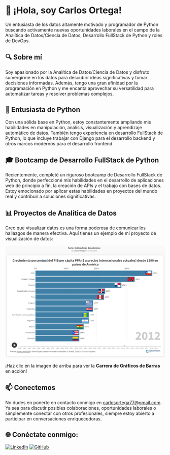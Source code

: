 # 👋 ¡Hola, soy Carlos Ortega!

Un entusiasta de los datos altamente motivado y programador de Python buscando activamente nuevas oportunidades laborales en el campo de la Analítica de Datos/Ciencia de Datos, Desarrollo FullStack de Python y roles de DevOps.

## 🔍 Sobre mí

Soy apasionado por la Analítica de Datos/Ciencia de Datos y disfruto sumergirme en los datos para descubrir ideas significativas y tomar decisiones informadas. Además, tengo una gran afinidad por la programación en Python y me encanta aprovechar su versatilidad para automatizar tareas y resolver problemas complejos.

## 🐍 Entusiasta de Python

Con una sólida base en Python, estoy constantemente ampliando mis habilidades en manipulación, análisis, visualización y aprendizaje automático de datos. También tengo experiencia en desarrollo FullStack de Python, lo que incluye trabajar con Django para el desarrollo backend y otros marcos modernos para el desarrollo frontend.

## 🎓 Bootcamp de Desarrollo FullStack de Python

Recientemente, completé un riguroso bootcamp de Desarrollo FullStack de Python, donde perfeccioné mis habilidades en el desarrollo de aplicaciones web de principio a fin, la creación de APIs y el trabajo con bases de datos. Estoy emocionado por aplicar estas habilidades en proyectos del mundo real y contribuir a soluciones significativas.

## 📊 Proyectos de Analítica de Datos

Creo que visualizar datos es una forma poderosa de comunicar los hallazgos de manera efectiva. Aquí tienes un ejemplo de mi proyecto de visualización de datos:

[![Muestra de Visualización de Datos](./indicadores.png)](https://public.flourish.studio/visualisation/9177797/)

¡Haz clic en la imagen de arriba para ver la **Carrera de Gráficos de Barras** en acción!

## 📫 Conectemos

No dudes en ponerte en contacto conmigo en carlosortega77@gmail.com. Ya sea para discutir posibles colaboraciones, oportunidades laborales o simplemente conectar con otros profesionales, siempre estoy abierto a participar en conversaciones enriquecedoras.

## 🌐 Conéctate conmigo:
[![LinkedIn](https://img.shields.io/badge/-LinkedIn-blue?style=flat-square&logo=LinkedIn&logoColor=white&link=https://www.linkedin.com/in/cortega26/)](https://www.linkedin.com/in/cortega26/)
[![GitHub](https://img.shields.io/badge/-GitHub-black?style=flat-square&logo=GitHub&logoColor=white&link=https://github.com/cortega26)](https://github.com/cortega26)


<!---
cortega26/cortega26 is a ✨ special ✨ repository because its `README.md` (this file) appears on your GitHub profile.
You can click the Preview link to take a look at your changes.
--->
